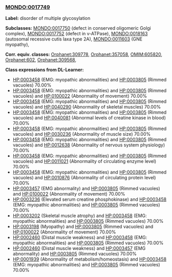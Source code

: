 
### [MONDO:0017749](http://purl.obolibrary.org/obo/MONDO_0017749)
**Label:** disorder of multiple glycosylation

**Subclasses:** [MONDO:0017750](http://purl.obolibrary.org/obo/MONDO_0017750) (defect in conserved oligomeric Golgi complex), [MONDO:0017752](http://purl.obolibrary.org/obo/MONDO_0017752) (defect in v-ATPase), [MONDO:0018163](http://purl.obolibrary.org/obo/MONDO_0018163) (autosomal recessive cutis laxa type 2A), [MONDO:0011603](http://purl.obolibrary.org/obo/MONDO_0011603) (GNE myopathy), 

**Corr. equiv. classes:** [Orphanet:309778](http://www.orpha.net/ORDO/Orphanet_309778), [Orphanet:357058](http://www.orpha.net/ORDO/Orphanet_357058), [OMIM:605820](http://purl.obolibrary.org/obo/OMIM_605820), [Orphanet:602](http://www.orpha.net/ORDO/Orphanet_602), [Orphanet:309568](http://www.orpha.net/ORDO/Orphanet_309568), 

**Class expressions from DL-Learner:**

- [HP:0003458](http://purl.obolibrary.org/obo/HP_0003458) (EMG: myopathic abnormalities) and [HP:0003805](http://purl.obolibrary.org/obo/HP_0003805) (Rimmed vacuoles) 70.00%
- [HP:0003458](http://purl.obolibrary.org/obo/HP_0003458) (EMG: myopathic abnormalities) and [HP:0003805](http://purl.obolibrary.org/obo/HP_0003805) (Rimmed vacuoles) and [HP:0100022](http://purl.obolibrary.org/obo/HP_0100022) (Abnormality of movement) 70.00%
- [HP:0003458](http://purl.obolibrary.org/obo/HP_0003458) (EMG: myopathic abnormalities) and [HP:0003805](http://purl.obolibrary.org/obo/HP_0003805) (Rimmed vacuoles) and [HP:0040290](http://purl.obolibrary.org/obo/HP_0040290) (Abnormality of skeletal muscles) 70.00%
- [HP:0003458](http://purl.obolibrary.org/obo/HP_0003458) (EMG: myopathic abnormalities) and [HP:0003805](http://purl.obolibrary.org/obo/HP_0003805) (Rimmed vacuoles) and [HP:0040081](http://purl.obolibrary.org/obo/HP_0040081) (Abnormal levels of creatine kinase in blood) 70.00%
- [HP:0003458](http://purl.obolibrary.org/obo/HP_0003458) (EMG: myopathic abnormalities) and [HP:0003805](http://purl.obolibrary.org/obo/HP_0003805) (Rimmed vacuoles) and [HP:0030236](http://purl.obolibrary.org/obo/HP_0030236) (Abnormality of muscle size) 70.00%
- [HP:0003458](http://purl.obolibrary.org/obo/HP_0003458) (EMG: myopathic abnormalities) and [HP:0003805](http://purl.obolibrary.org/obo/HP_0003805) (Rimmed vacuoles) and [HP:0012638](http://purl.obolibrary.org/obo/HP_0012638) (Abnormality of nervous system physiology) 70.00%
- [HP:0003458](http://purl.obolibrary.org/obo/HP_0003458) (EMG: myopathic abnormalities) and [HP:0003805](http://purl.obolibrary.org/obo/HP_0003805) (Rimmed vacuoles) and [HP:0011021](http://purl.obolibrary.org/obo/HP_0011021) (Abnormality of circulating enzyme level) 70.00%
- [HP:0003458](http://purl.obolibrary.org/obo/HP_0003458) (EMG: myopathic abnormalities) and [HP:0003805](http://purl.obolibrary.org/obo/HP_0003805) (Rimmed vacuoles) and [HP:0010876](http://purl.obolibrary.org/obo/HP_0010876) (Abnormality of circulating protein level) 70.00%
- [HP:0003457](http://purl.obolibrary.org/obo/HP_0003457) (EMG abnormality) and [HP:0003805](http://purl.obolibrary.org/obo/HP_0003805) (Rimmed vacuoles) and [HP:0100022](http://purl.obolibrary.org/obo/HP_0100022) (Abnormality of movement) 70.00%
- [HP:0003236](http://purl.obolibrary.org/obo/HP_0003236) (Elevated serum creatine phosphokinase) and [HP:0003458](http://purl.obolibrary.org/obo/HP_0003458) (EMG: myopathic abnormalities) and [HP:0003805](http://purl.obolibrary.org/obo/HP_0003805) (Rimmed vacuoles) 70.00%
- [HP:0003202](http://purl.obolibrary.org/obo/HP_0003202) (Skeletal muscle atrophy) and [HP:0003458](http://purl.obolibrary.org/obo/HP_0003458) (EMG: myopathic abnormalities) and [HP:0003805](http://purl.obolibrary.org/obo/HP_0003805) (Rimmed vacuoles) 70.00%
- [HP:0003198](http://purl.obolibrary.org/obo/HP_0003198) (Myopathy) and [HP:0003805](http://purl.obolibrary.org/obo/HP_0003805) (Rimmed vacuoles) and [HP:0100022](http://purl.obolibrary.org/obo/HP_0100022) (Abnormality of movement) 70.00%
- [HP:0002460](http://purl.obolibrary.org/obo/HP_0002460) (Distal muscle weakness) and [HP:0003458](http://purl.obolibrary.org/obo/HP_0003458) (EMG: myopathic abnormalities) and [HP:0003805](http://purl.obolibrary.org/obo/HP_0003805) (Rimmed vacuoles) 70.00%
- [HP:0002460](http://purl.obolibrary.org/obo/HP_0002460) (Distal muscle weakness) and [HP:0003457](http://purl.obolibrary.org/obo/HP_0003457) (EMG abnormality) and [HP:0003805](http://purl.obolibrary.org/obo/HP_0003805) (Rimmed vacuoles) 70.00%
- [HP:0001939](http://purl.obolibrary.org/obo/HP_0001939) (Abnormality of metabolism/homeostasis) and [HP:0003458](http://purl.obolibrary.org/obo/HP_0003458) (EMG: myopathic abnormalities) and [HP:0003805](http://purl.obolibrary.org/obo/HP_0003805) (Rimmed vacuoles) 70.00%


